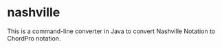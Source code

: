 nashville
=========

This is a command-line converter in Java to convert Nashville Notation to ChordPro notation.